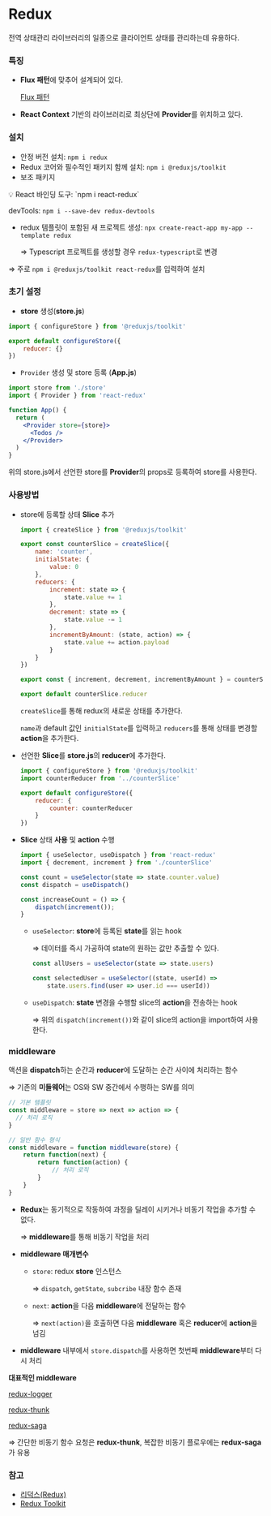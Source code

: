 # Redux

전역 상태관리 라이브러리의 일종으로 클라이언트 상태를 관리하는데 유용하다.

### **특징**

- **Flux 패턴**에 맞추어 설계되어 있다.
    
    [Flux 패턴](../../%EC%9A%A9%EC%96%B4%20%EB%B0%8F%20%EA%B0%9C%EB%85%90%20a0699e3f6c1c431db628362ccea1ddaf/Flux%20%ED%8C%A8%ED%84%B4%20461e9ba469b24a2b85a0902cceafa4ee.md) 
    
- **React Context** 기반의 라이브러리로 최상단에 **Provider**를 위치하고 있다.

### **설치**

- 안정 버전 설치: `npm i redux`
- Redux 코어와 필수적인 패키지 함께 설치: `npm i @reduxjs/toolkit`
- 보조 패키지

<aside>
💡 React 바인딩 도구: `npm i react-redux`

devTools: `npm i --save-dev redux-devtools`

</aside>

- redux 템플릿이 포함된 새 프로젝트 생성: `npx create-react-app my-app --template redux`
    
    ⇒ Typescript 프로젝트를 생성할 경우 `redux-typescript`로 변경
    

⇒ 주로 `npm i @reduxjs/toolkit react-redux`를 입력하여 설치

### **초기 설정**

- **store** 생성(**store.js**)

```jsx
import { configureStore } from '@reduxjs/toolkit'

export default configureStore({
	reducer: {}
})
```

- `Provider` 생성 및 store 등록 (**App.js**)

```jsx
import store from './store'
import { Provider } from 'react-redux'

function App() {
  return (
    <Provider store={store}>
      <Todos />
    </Provider>
  )
}
```

위의 store.js에서 선언한 store를 **Provider**의 props로 등록하여 store를 사용한다.

### **사용방법**

- store에 등록할 상태 **Slice** 추가
    
    ```jsx
    import { createSlice } from '@reduxjs/toolkit'
    
    export const counterSlice = createSlice({
    	name: 'counter',
    	initialState: {
    		value: 0
    	},
    	reducers: {
    		increment: state => {
    			state.value += 1
    		},
    		decrement: state => {
    			state.value -= 1
    		},
    		incrementByAmount: (state, action) => {
    			state.value += action.payload
    		}
    	}
    })
    
    export const { increment, decrement, incrementByAmount } = counterSlice.actions
    
    export default counterSlice.reducer
    ```
    
    `createSlice`를 통해 redux의 새로운 상태를 추가한다.
    
    `name`과 default 값인 `initialState`를 입력하고 `reducers`를 통해 상태를 변경할 **action**을 추가한다.
    
- 선언한 **Slice**를 **store.js**의 **reducer**에 추가한다.
    
    ```jsx
    import { configureStore } from '@reduxjs/toolkit'
    import counterReducer from '../counterSlice'
    
    export default configureStore({
    	reducer: {
    		counter: counterReducer
    	}
    })
    ```
    

- **Slice** 상태 **사용** 및 **action** 수행
    
    ```jsx
    import { useSelector, useDispatch } from 'react-redux'
    import { decrement, increment } from './counterSlice'
    
    const count = useSelector(state => state.counter.value)
    const dispatch = useDispatch()
    
    const increaseCount = () => {
    	dispatch(increment());
    }
    ```
    
    - `useSelector`: **store**에 등록된 **state**를 읽는 hook
        
        ⇒ 데이터를 즉시 가공하여 state의 원하는 값만 추출할 수 있다.
        
        ```jsx
        const allUsers = useSelector(state => state.users)
        
        const selectedUser = useSelector((state, userId) =>
        	state.users.find(user => user.id === userId))
        ```
        
    - `useDispatch`: **state** 변경을 수행할 slice의 **action**을 전송하는 hook
        
        ⇒ 위의 `dispatch(increment())`와 같이 slice의 action을 import하여 사용한다.
        

### middleware

액션을 **dispatch**하는 순간과 **reducer**에 도달하는 순간 사이에 처리하는 함수

⇒ 기존의 **미들웨어**는 OS와 SW 중간에서 수행하는 SW를 의미

```jsx
// 기본 템플릿
const middleware = store => next => action => {
  // 처리 로직
}

// 일반 함수 형식
const middleware = function middleware(store) {
	return function(next) {
		return function(action) {
			// 처리 로직
		}
	}
}
```

- **Redux**는 동기적으로 작동하여 과정을 딜레이 시키거나 비동기 작업을 추가할 수 없다.
    
    ⇒ **middleware**를 통해 비동기 작업을 처리
    

- **middleware 매개변수**
    - `store`: redux **store** 인스턴스
        
        ⇒ `dispatch`, `getState`, `subcribe` 내장 함수 존재
        
    - `next`: **action**을 다음 **middleware**에 전달하는 함수
        
        ⇒ `next(action)`을 호출하면 다음 **middleware** 혹은 **reducer**에 **action**을 넘김
        

- **middleware** 내부에서 `store.dispatch`를 사용하면 첫번째 **middleware**부터 다시 처리

**대표적인 middleware**

[redux-logger](Redux%2004e0a24940ca4adf9b2ba6132800f469/redux-logger%201852bc32c77b80469806ee30fce295ca.md)

[redux-thunk](Redux%2004e0a24940ca4adf9b2ba6132800f469/redux-thunk%201852bc32c77b806fafe8cf1d894319ad.md)

[redux-saga](Redux%2004e0a24940ca4adf9b2ba6132800f469/redux-saga%2018c2bc32c77b8027a7c1fe0c1ff8f09b.md)

⇒ 간단한 비동기 함수 요청은 **redux-thunk**, 복잡한 비동기 플로우에는 **redux-saga**가 유용

### 참고

- [리덕스(Redux)](https://ko.redux.js.org/)
- [Redux Toolkit](https://redux-toolkit.js.org/)